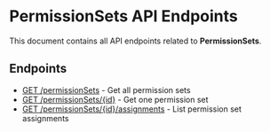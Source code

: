 # PermissionSets API Endpoints

This document contains all API endpoints related to **PermissionSets**.

## Endpoints

- [GET /permissionSets](./getpermissionsets.md) - Get all permission sets
- [GET /permissionSets/{id}](./getpermissionset.md) - Get one permission set
- [GET /permissionSets/{id}/assignments](./getpermissionsetassignments.md) - List permission set assignments